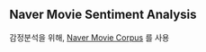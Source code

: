 ## Naver Movie Sentiment Analysis

감정분석을 위해, [Naver Movie Corpus](https://github.com/e9t/nsmc/) 를 사용
